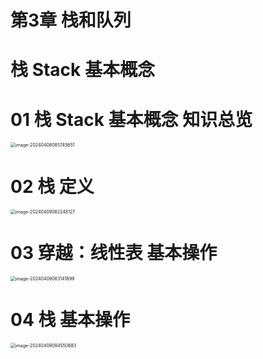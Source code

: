 # 第3章 栈和队列



# 栈 Stack 基本概念 



# 01 栈 Stack 基本概念 知识总览

 <img src="https://cvp.oss-cn-shanghai.aliyuncs.com/picgo/202404080857752.png" alt="image-20240408085745651" style="zoom: 50%;" />



# 02 栈 定义

<img src="https://cvp.oss-cn-shanghai.aliyuncs.com/picgo/202404090822592.png" alt="image-20240409082248127" style="zoom:50%;" />



# 03 穿越：线性表 基本操作

<img src="https://cvp.oss-cn-shanghai.aliyuncs.com/picgo/202404090831070.png" alt="image-20240409083141899" style="zoom:50%;" />



# 04 栈 基本操作

<img src="https://cvp.oss-cn-shanghai.aliyuncs.com/picgo/202404090945798.png" alt="image-20240409094550683" style="zoom:50%;" />
